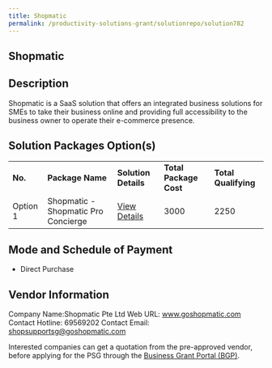 ```yaml
---
title: Shopmatic
permalink: /productivity-solutions-grant/solutionrepo/solution782
---
```


## Shopmatic

## Description

Shopmatic is a SaaS solution that offers an integrated business solutions for SMEs to take their business online and providing full accessibility to the business owner to operate their e-commerce presence.

## Solution Packages Option(s)

<table>
<tr>
<td><b>No.</b></td>
<td><b>Package Name</b></td>
<td><b>Solution Details</b></td>
<td><b>Total Package Cost</b></td>
<td><b>Total Qualifying</b></td>
</tr>
<tr>
<td>Option 1</td>
<td>Shopmatic - Shopmatic Pro Concierge</td>
<td><a href='https://www.gobusiness.gov.sg/images/psg/Desensitised_Shopmatic_Modified_Annex_3_wef_1_march_2021.pdf'>View Details</a></td>
<td>3000</td>
<td>2250</td>
</tr>
</table>

## Mode and Schedule of Payment

 - Direct Purchase

## Vendor Information

 Company Name:Shopmatic Pte Ltd 
Web URL: www.goshopmatic.com 
Contact Hotline: 69569202 
Contact Email: shopsupportsg@goshopmatic.com 


Interested companies can get a quotation from the pre-approved vendor, before applying for the PSG through the <a href='https://www.businessgrants.gov.sg/'>Business Grant Portal (BGP)</a>.

<script src="/jquery/resize-tables.js"></script>
